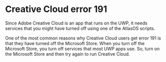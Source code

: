 # Creative Cloud error 191

Since Adobe Creative Cloud is an app that runs on the UWP, it needs services that you might have turned off using one of the AtlasOS scripts.

One of the most common reasons why Creative Cloud users get error 191 is that they have turned off the Microsoft Store. When you turn off the Microsoft Store, you turn off services that most UWP apps use. So, turn on the Microsoft Store and then try again to run Creative Cloud.
